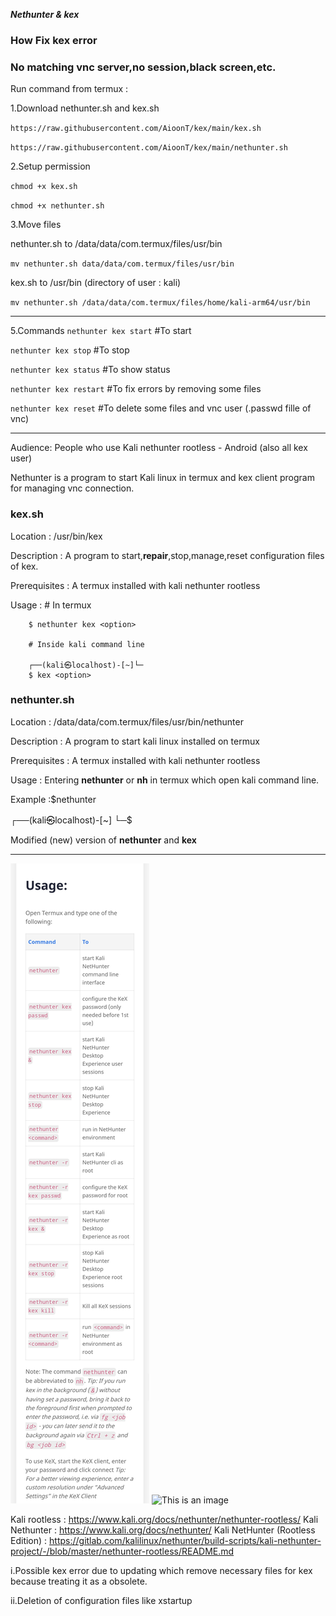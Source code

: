 ***Nethunter & kex***


### How Fix kex error
### No matching vnc server,no session,black screen,etc.

Run command from termux :

1.Download nethunter.sh and kex.sh

`https://raw.githubusercontent.com/AioonT/kex/main/kex.sh`

`https://raw.githubusercontent.com/AioonT/kex/main/nethunter.sh`

2.Setup permission

`chmod +x kex.sh`

`chmod +x nethunter.sh`

3.Move files

nethunter.sh to /data/data/com.termux/files/usr/bin

`mv nethunter.sh data/data/com.termux/files/usr/bin`

kex.sh to /usr/bin (directory of user : kali)

`mv nethunter.sh /data/data/com.termux/files/home/kali-arm64/usr/bin`

_____________________________________________________________________
5.Commands
 `nethunter kex start` #To start 

 `nethunter kex stop` #To stop

 `nethunter kex status` #To show status

 `nethunter kex restart` #To fix errors by removing some files

 `nethunter kex reset` #To delete some files and vnc user (.passwd fille of vnc)
 
________________________________________________________________________________

Audience: People who use Kali nethunter rootless - Android (also all kex user) 

Nethunter is a program to start Kali linux in termux and kex client program for managing vnc connection.

### kex.sh

Location : /usr/bin/kex 

Description : A program to start,**repair**,stop,manage,reset configuration files of kex.

Prerequisites : A termux installed with kali nethunter rootless 

Usage : # In termux

        $ nethunter kex <option>

        # Inside kali command line 

        ┌──(kali㉿localhost)-[~]└─
        $ kex <option>

### nethunter.sh 

Location : /data/data/com.termux/files/usr/bin/nethunter

Description : A program to start kali linux installed on termux

Prerequisites : A termux installed with kali nethunter rootless

Usage : Entering **nethunter** or **nh** in termux which open kali command line. 
 
Example :$nethunter

 ┌──(kali㉿localhost)-[~]
└─$


Modified (new) version of **nethunter** and **kex** 
_________________________________________________________________________________

![Screenshot](image.jpg)
![This is an image](https://www.kali.org/docs/nethunter/nethunter-rootless/010-NH-Rootless-Installation_Start_s.png)

Kali rootless : https://www.kali.org/docs/nethunter/nethunter-rootless/
Kali Nethunter : https://www.kali.org/docs/nethunter/
Kali NetHunter (Rootless Edition) : https://gitlab.com/kalilinux/nethunter/build-scripts/kali-nethunter-project/-/blob/master/nethunter-rootless/README.md



i.Possible kex error due to updating which remove necessary files for kex because treating it as a obsolete.

ii.Deletion of configuration files like xstartup

